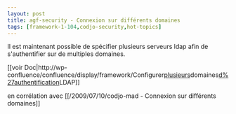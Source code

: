 ```yaml
---
layout: post
title: agf-security - Connexion sur différents domaines
tags: [framework-1-104,codjo-security,hot-topics]
---
```

Il est maintenant possible de spécifier plusieurs serveurs ldap afin de s'authentifier sur de multiples domaines.

[[voir Doc|http://wp-confluence/confluence/display/framework/Configurer<u>plusieurs</u>domaines<u>d%27authentification</u>LDAP]]

en corrélation avec [[/2009/07/10/codjo-mad - Connexion sur différents domaines]]